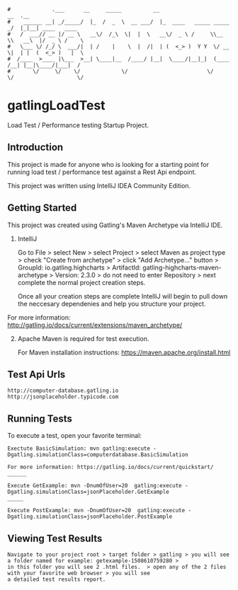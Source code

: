 ```
#             .___      __     _____          __                         __  .__
#    ______ __| _/_____/  |_  /  _  \  __ ___/  |_  ____   _____ _____ _/  |_|__| ____   ____
#   /  ___// __ |/ __ \   __\/  /_\  \|  |  \   __\/  _ \ /     \\__  \\   __\  |/  _ \ /    \
#   \___ \/ /_/ \  ___/|  | /    |    \  |  /|  | (  <_> )  Y Y  \/ __ \|  | |  (  <_> )   |  \
#  /____  >____ |\___  >__| \____|__  /____/ |__|  \____/|__|_|  (____  /__| |__|\____/|___|  /
#       \/     \/    \/             \/                         \/     \/                    \/
```
# gatlingLoadTest
Load Test / Performance testing Startup Project.


Introduction
------------
This project is made for anyone who is looking for a starting point for running load test / performance test against a Rest Api endpoint.

This project was written using IntelliJ IDEA Community Edition.


Getting Started
-----
This project was created using Gatling's Maven Archetype via IntelliJ IDE.


1) IntelliJ 

    Go to File > select New > select Project > select Maven as project type > check "Create from archetype" >
    click "Add Archetype..." button > GroupId: io.gatling.highcharts > ArtifactId: gatling-highcharts-maven-archetype >
    Version: 2.3.0 > do not need to enter Repository > next complete the normal project creation steps. 
    
    Once all your creation steps are complete IntelliJ will begin to pull down the neccesary dependenies and help you 
    structure your project.

For more information: http://gatling.io/docs/current/extensions/maven_archetype/

    
2) Apache Maven is required for test execution.  

    For Maven installation instructions:  https://maven.apache.org/install.html     
    
    
Test Api Urls
-----
    http://computer-database.gatling.io
    http://jsonplaceholder.typicode.com


Running Tests
-----
To execute a test, open your favorite terminal:

    Exectute BasicSimulation: mvn gatling:execute -Dgatling.simulationClass=computerdatabase.BasicSimulation

    For more information: https://gatling.io/docs/current/quickstart/
    ______ 

    Execute GetExample: mvn -DnumOfUser=20  gatling:execute -Dgatling.simulationClass=jsonPlaceholder.GetExample
    _____
    
    Execute PostExample: mvn -DnumOfUser=20  gatling:execute -Dgatling.simulationClass=jsonPlaceholder.PostExample


Viewing Test Results
-----
    Navigate to your project root > target folder > gatling > you will see a folder named for example: getexample-1508610759280 > 
    in this folder you will see 2 .html files.  > open any of the 2 files with your favorite web browser > you will see
    a detailed test results report.
    
